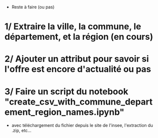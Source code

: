 - Reste à faire (ou pas)

# 1/ Extraire la ville, la commune, le département, et la région (en cours)


# 2/ Ajouter un attribut pour savoir si l'offre est encore d'actualité ou pas


# 3/ Faire un script du notebook "create_csv_with_commune_departement_region_names.ipynb"

- avec téléchargement du fichier depuis le site de l'insee, l'extraction du .zip, etc...